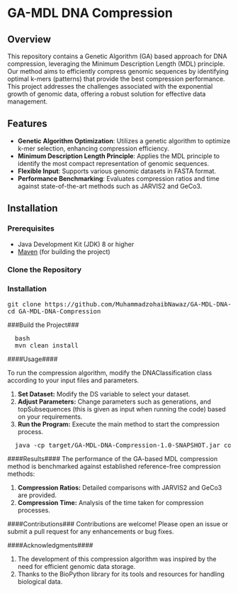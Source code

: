 # GA-MDL DNA Compression

## Overview

This repository contains a Genetic Algorithm (GA) based approach for DNA compression, leveraging the Minimum Description Length (MDL) principle. Our method aims to efficiently compress genomic sequences by identifying optimal k-mers (patterns) that provide the best compression performance. This project addresses the challenges associated with the exponential growth of genomic data, offering a robust solution for effective data management.

## Features

- **Genetic Algorithm Optimization**: Utilizes a genetic algorithm to optimize k-mer selection, enhancing compression efficiency.
- **Minimum Description Length Principle**: Applies the MDL principle to identify the most compact representation of genomic sequences.
- **Flexible Input**: Supports various genomic datasets in FASTA format.
- **Performance Benchmarking**: Evaluates compression ratios and time against state-of-the-art methods such as JARVIS2 and GeCo3.

## Installation

### Prerequisites

- Java Development Kit (JDK) 8 or higher
- [Maven](https://maven.apache.org/download.cgi) (for building the project)

### Clone the Repository

### Installation ###

<pre>
git clone https://github.com/MuhammadzohaibNawaz/GA-MDL-DNA-Compression.git
cd GA-MDL-DNA-Compression
</pre>

###Build the Project###
<pre>
  bash
  mvn clean install
</pre>

####Usage####

To run the compression algorithm, modify the DNAClassification class according to your input files and parameters.
  1. **Set Dataset:** Modify the DS variable to select your dataset.
  2. **Adjust Parameters:** Change parameters such as generations, and topSubsequences (this is given as input when running the code) based on your requirements.
  3. **Run the Program:** Execute the main method to start the compression process.
<pre>
  java -cp target/GA-MDL-DNA-Compression-1.0-SNAPSHOT.jar com.example.DNAClassification
</pre>

####Results####
The performance of the GA-based MDL compression method is benchmarked against established reference-free compression methods:
1. **Compression Ratios:** Detailed comparisons with JARVIS2 and GeCo3 are provided.
2. **Compression Time:** Analysis of the time taken for compression processes.

####Contributions###
Contributions are welcome! Please open an issue or submit a pull request for any enhancements or bug fixes.

####Acknowledgments####
1. The development of this compression algorithm was inspired by the need for efficient genomic data storage.
2. Thanks to the BioPython library for its tools and resources for handling biological data.


